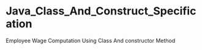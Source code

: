 # Java_Class_And_Construct_Specification
Employee Wage Computation Using Class And constructor Method
